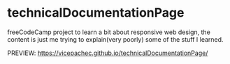 # technicalDocumentationPage
freeCodeCamp project to learn a bit about responsive web design, the content is just me trying to explain(very poorly) some of the stuff I learned.

PREVIEW:
https://vicepachec.github.io/technicalDocumentationPage/
